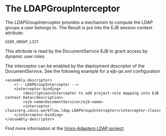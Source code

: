 # The LDAPGroupInterceptor 

The _LDAPGroupInterceptor_ provides a mechanism to compute the LDAP groups a user belongs to. The Result is put into the EJB session context attribute: 

    USER_GROUP_LIST

This attribute is read by the DocumentSerivce EJB to grant access by dynamic user roles.

The interceptor can be enabled by the deployment descriptor of the  DocumentService. See the following example for a ejb-jar.xml configuration


	<assembly-descriptor>
		<!-- LDAPGroupInterceptor -->
		<interceptor-binding> 
		    <description>Intercepter to add project-role mapping into EJB Context Data</description> 
		    <ejb-name>DocumentService</ejb-name> 
			<interceptor-class>org.imixs.workflow.ldap.LDAPGroupInterceptor</interceptor-class> 
		</interceptor-binding>
	</assembly-descriptor>
 
Find more information at the [Imixs-Adapters LDAP project](https://github.com/imixs/imixs-adapters/tree/master/imixs-adapters-ldap-ejb) 
 
